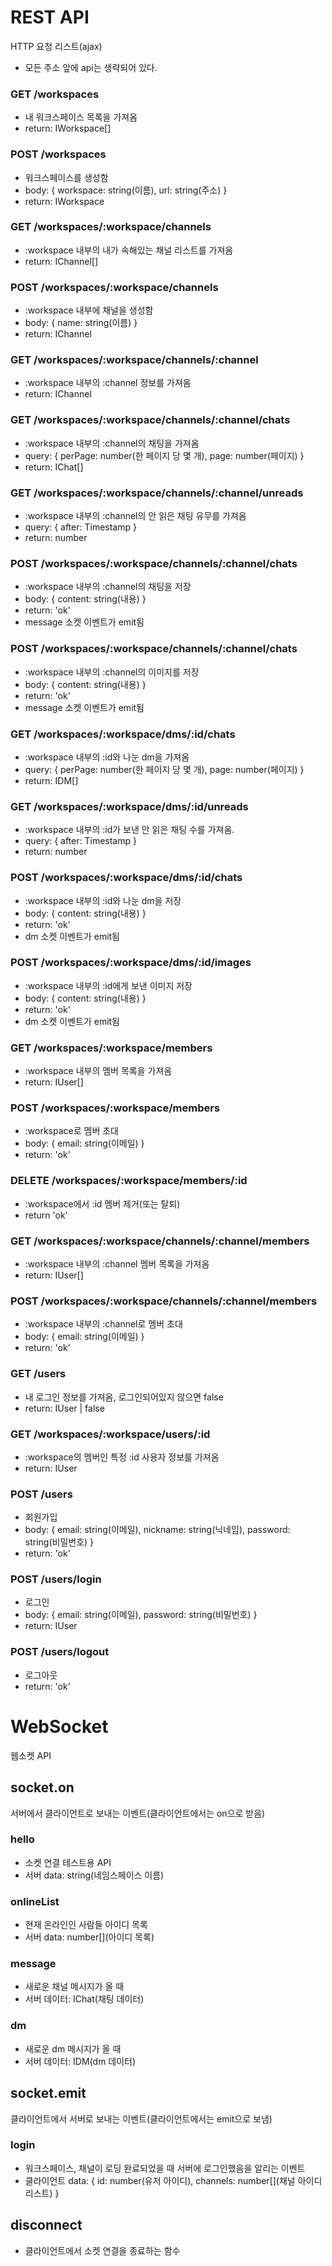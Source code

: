 # REST API

HTTP 요청 리스트(ajax)

- 모든 주소 앞에 api는 생략되어 있다.

### GET /workspaces

- 내 워크스페이스 목록을 가져옴
- return: IWorkspace[]

### POST /workspaces

- 워크스페이스를 생성함
- body: { workspace: string(이름), url: string(주소) }
- return: IWorkspace

### GET /workspaces/:workspace/channels

- :workspace 내부의 내가 속해있는 채널 리스트를 가져옴
- return: IChannel[]

### POST /workspaces/:workspace/channels

- :workspace 내부에 채널을 생성함
- body: { name: string(이름) }
- return: IChannel

### GET /workspaces/:workspace/channels/:channel

- :workspace 내부의 :channel 정보를 가져옴
- return: IChannel

### GET /workspaces/:workspace/channels/:channel/chats

- :workspace 내부의 :channel의 채팅을 가져옴
- query: { perPage: number(한 페이지 당 몇 개), page: number(페이지) }
- return: IChat[]

### GET /workspaces/:workspace/channels/:channel/unreads

- :workspace 내부의 :channel의 안 읽은 채팅 유무를 가져옴
- query: { after: Timestamp }
- return: number

### POST /workspaces/:workspace/channels/:channel/chats

- :workspace 내부의 :channel의 채팅을 저장
- body: { content: string(내용) }
- return: 'ok'
- message 소켓 이벤트가 emit됨

### POST /workspaces/:workspace/channels/:channel/chats

- :workspace 내부의 :channel의 이미지를 저장
- body: { content: string(내용) }
- return: 'ok'
- message 소켓 이벤트가 emit됨

### GET /workspaces/:workspace/dms/:id/chats

- :workspace 내부의 :id와 나눈 dm을 가져옴
- query: { perPage: number(한 페이지 당 몇 개), page: number(페이지) }
- return: IDM[]

### GET /workspaces/:workspace/dms/:id/unreads

- :workspace 내부의 :id가 보낸 안 읽은 채팅 수를 가져옴.
- query: { after: Timestamp }
- return: number

### POST /workspaces/:workspace/dms/:id/chats

- :workspace 내부의 :id와 나눈 dm을 저장
- body: { content: string(내용) }
- return: 'ok'
- dm 소켓 이벤트가 emit됨

### POST /workspaces/:workspace/dms/:id/images

- :workspace 내부의 :id에게 보낸 이미지 저장
- body: { content: string(내용) }
- return: 'ok'
- dm 소켓 이벤트가 emit됨

### GET /workspaces/:workspace/members

- :workspace 내부의 멤버 목록을 가져옴
- return: IUser[]

### POST /workspaces/:workspace/members

- :workspace로 멤버 초대
- body: { email: string(이메일) }
- return: 'ok'

### DELETE /workspaces/:workspace/members/:id

- :workspace에서 :id 멤버 제거(또는 탈퇴)
- return 'ok'

### GET /workspaces/:workspace/channels/:channel/members

- :workspace 내부의 :channel 멤버 목록을 가져옴
- return: IUser[]

### POST /workspaces/:workspace/channels/:channel/members

- :workspace 내부의 :channel로 멤버 초대
- body: { email: string(이메일) }
- return: 'ok'

### GET /users

- 내 로그인 정보를 가져옴, 로그인되어있지 않으면 false
- return: IUser | false

### GET /workspaces/:workspace/users/:id

- :workspace의 멤버인 특정 :id 사용자 정보를 가져옴
- return: IUser

### POST /users

- 회원가입
- body: { email: string(이메일), nickname: string(닉네임), password: string(비밀번호) }
- return: 'ok'

### POST /users/login

- 로그인
- body: { email: string(이메일), password: string(비밀번호) }
- return: IUser

### POST /users/logout

- 로그아웃
- return: 'ok'

# WebSocket

웹소켓 API

## socket.on

서버에서 클라이언트로 보내는 이벤트(클라이언트에서는 on으로 받음)

### hello

- 소켓 연결 테스트용 API
- 서버 data: string(네임스페이스 이름)

### onlineList

- 현재 온라인인 사람들 아이디 목록
- 서버 data: number[](아이디 목록)

### message

- 새로운 채널 메시지가 올 때
- 서버 데이터: IChat(채팅 데이터)

### dm

- 새로운 dm 메시지가 올 때
- 서버 데이터: IDM(dm 데이터)

## socket.emit

클라이언트에서 서버로 보내는 이벤트(클라이언트에서는 emit으로 보냄)

### login

- 워크스페이스, 채널이 로딩 완료되었을 때 서버에 로그인했음을 알리는 이벤트
- 클라이언트 data: { id: number(유저 아이디), channels: number[](채널 아이디 리스트) }

## disconnect

- 클라이언트에서 소켓 연결을 종료하는 함수